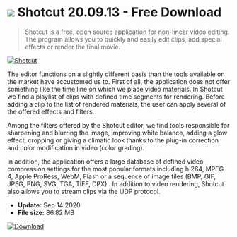 # ![](https://cdn.softexe.net/static/icon/3/shotcut-8342.png) Shotcut 20.09.13 - Free Download

> Shotcut is a free, open source application for non-linear video editing. The program allows you to quickly and easily edit clips, add special effects or render the final movie.

[![Shotcut](https://gallery.dpcdn.pl/imgc/Tools/17400/g_-_420x350_1.5_-_x20130628125431_00.png)](https://softexe.net/win/multimedia/video/shotcut:hcdb.html)

The editor functions on a slightly different basis than the tools available on the market have accustomed us to. First of all, the application does not offer something like the time line on which we place video materials. In Shotcut we find a playlist of clips with defined time segments for rendering. Before adding a clip to the list of rendered materials, the user can apply several of the offered effects and filters.
 
 Among the filters offered by the Shotcut editor, we find tools responsible for sharpening and blurring the image, improving white balance, adding a glow effect, cropping or giving a climatic look thanks to the plug-in correction and color modification in video (color grading).
 
 In addition, the application offers a large database of defined video compression settings for the most popular formats including h.264, MPEG-4, Apple ProRess, WebM, Flash or a sequence of image files (BMP, GIF, JPEG, PNG, SVG, TGA, TIFF, DPX) . In addition to video rendering, Shotcut also allows you to stream clips via the UDP protocol.


- **Update:** Sep 14 2020
- **File size:** 86.82 MB

[![Download](https://cdn.softexe.net/static/img/download.png)](https://softexe.net/win/multimedia/video/shotcut:hcdb.html)

